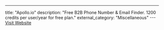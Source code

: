 ---
title: "Apollo.io"
description: "Free B2B Phone Number & Email Finder. 1200 credits per user/year for free plan."
external_category: "Miscellaneous"
---[Visit Website](https://www.apollo.io/)


